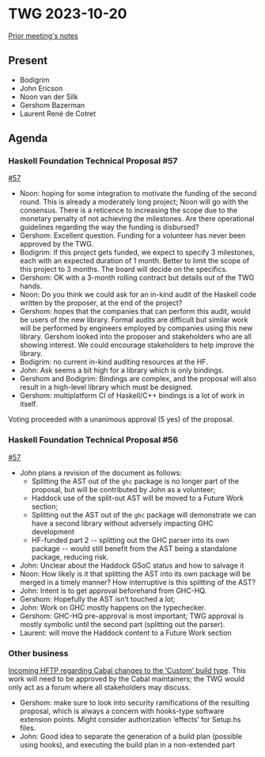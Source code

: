 # TWG 2023-10-20

[Prior meeting's notes](https://github.com/haskellfoundation/tech-proposals/blob/main/meetings/2023-09-15.md)

## Present

* Bodigrim
* John Ericson
* Noon van der Silk
* Gershom Bazerman
* Laurent René de Cotret

## Agenda

### Haskell Foundation Technical Proposal #57

[#57](https://github.com/haskellfoundation/tech-proposals/pull/57)

* Noon: hoping for some integration to motivate the funding of the second round. This is already a moderately long project; Noon will go with the consensus. There is a reticence to increasing the scope due to the monetary penalty of not achieving the milestones. Are there operational guidelines regarding the way the funding is disbursed?
* Gershom: Excellent question. Funding for a volunteer has never been approved by the TWG.
* Bodigrim: If this project gets funded, we expect to specify 3 milestones, each with an expected duration of 1 month. Better to limit the scope of this project to 3 months. The board will decide on the specifics.
* Gershom: OK with a 3-month rolling contract but details out of the TWG hands.
* Noon: Do you think we could ask for an in-kind audit of the Haskell code written by the proposer, at the end of the project?
* Gershom: hopes that the companies that can perform this audit, would be users of the new library. Formal audits are difficult but similar work will be performed by engineers employed by companies using this new library. Gershom looked into the proposer and stakeholders who are all showing interest. We could encourage stakeholders to help improve the library.
* Bodigrim: no current in-kind auditing resources at the HF.
* John: Ask seems a bit high for a library which is only bindings.
* Gershom and Bodigrim: Bindings are complex, and the proposal will also result in a high-level library which must be designed.
* Gershom: multiplatform CI of Haskell/C++ bindings is a lot of work in itself.

Voting proceeded with a unanimous approval (5 yes) of the proposal.

### Haskell Foundation Technical Proposal #56

[#57](https://github.com/haskellfoundation/tech-proposals/pull/56)

* John plans a revision of the document as follows:
    * Splitting the AST out of the `ghc` package is no longer part of the proposal, but will be contributed by John as a volunteer;
    * Haddock use of the split-out AST will be moved to a Future Work section;
    * Splitting out the AST out of the `ghc` package will demonstrate we can have a second library without adversely impacting GHC development
    * HF-funded part 2 -- splitting out the GHC parser into its own package -- would still benefit from the AST being a standalone package, reducing risk. 
* John: Unclear about the Haddock GSoC status and how to salvage it
* Noon: How likely is it that splitting the AST into its own package will be merged in a timely manner? How interruptive is this splitting of the AST?
* John: Intent is to get approval beforehand from GHC-HQ.
* Gershom: Hopefully the AST isn’t touched a lot;
* John: Work on GHC mostly happens on the typechecker.
* Gershom: GHC-HQ pre-approval is most important; TWG approval is mostly symbolic until the second part (splitting out the parser).
* Laurent: will move the Haddock content to a Future Work section

### Other business

[Incoming HFTP regarding Cabal changes to the ‘Custom’ build type](https://discourse.haskell.org/t/sovereign-tech-fund-invests-in-cabal-as-critical-haskell-infrastructure/7907). This work will need to be approved by the Cabal maintainers; the TWG would only act as a forum where all stakeholders may discuss.

* Gershom: make sure to look into security ramifications of the resulting proposal, which is always a concern with hooks-type software extension points. Might consider authorization ‘effects’ for Setup.hs files.
* John: Good idea to separate the generation of a build plan (possible using hooks), and executing the build plan in a non-extended part